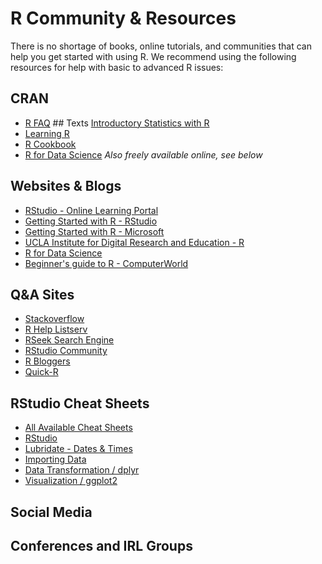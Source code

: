 R Community & Resources
================

There is no shortage of books, online tutorials, and communities that can help you get started with using R. We recommend using the following resources for help with basic to advanced R issues:

CRAN
----

-   [R FAQ](https://cran.r-project.org/faqs.html) \#\# Texts [Introductory Statistics with R](https://www.amazon.com/gp/product/0387790535)
-   [Learning R](http://shop.oreilly.com/product/0636920028352.do)
-   [R Cookbook](http://shop.oreilly.com/product/9780596809164.do)
-   [R for Data Science](http://shop.oreilly.com/product/0636920034407.do) *Also freely available online, see below*

Websites & Blogs
----------------

-   [RStudio - Online Learning Portal](https://www.rstudio.com/online-learning/)
-   [Getting Started with R - RStudio](https://support.rstudio.com/hc/en-us/articles/201141096-Getting-Started-with-R)
-   [Getting Started with R - Microsoft](https://mran.microsoft.com/documents/getting-started/)
-   [UCLA Institute for Digital Research and Education - R](https://stats.idre.ucla.edu/r/)
-   [R for Data Science](http://r4ds.had.co.nz/)
-   [Beginner's guide to R - ComputerWorld](http://www.computerworld.com/article/2497143/business-intelligence/business-intelligence-beginner-s-guide-to-r-introduction.html)

Q&A Sites
---------

-   [Stackoverflow](http://stackoverflow.com/questions/tagged/r)
-   [R Help Listserv](https://stat.ethz.ch/mailman/listinfo/r-help)
-   [RSeek Search Engine](http://rseek.org/)
-   [RStudio Community](https://community.rstudio.com/)
-   [R Bloggers](https://www.r-bloggers.com/)
-   [Quick-R](http://www.statmethods.net/index.html)

RStudio Cheat Sheets
--------------------

-   [All Available Cheat Sheets](https://www.rstudio.com/resources/cheatsheets/)
-   [RStudio](https://github.com/rstudio/cheatsheets/raw/master/rstudio-ide.pdf)
-   [Lubridate - Dates & Times](https://github.com/rstudio/cheatsheets/raw/master/lubridate.pdf)
-   [Importing Data](https://github.com/rstudio/cheatsheets/raw/master/data-import.pdf)
-   [Data Transformation / dplyr](https://github.com/rstudio/cheatsheets/raw/master/data-transformation.pdf)
-   [Visualization / ggplot2](https://github.com/rstudio/cheatsheets/raw/master/data-visualization-2.1.pdf)

Social Media
------------

Conferences and IRL Groups
--------------------------
